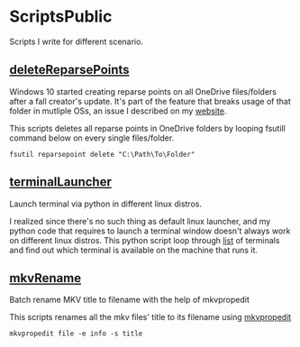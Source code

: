 # ScriptsPublic
Scripts I write for different scenario.

## [deleteReparsePoints](./deleteReparsePoints.py)
Windows 10 started creating reparse points on all OneDrive files/folders after a fall creator's update. It's part of the feature that breaks usage of that folder in mutliple OSs, an issue I described on my [website](http://www.jeangjenq.com/windows-10-delete-reparse-points-in-subdirectories/).

This scripts deletes all reparse points in OneDrive folders by looping fsutill command below on every single files/folder.
```batch
fsutil reparsepoint delete "C:\Path\To\Folder"
```
## [terminalLauncher](./terminalLauncher.py)
Launch terminal via python in different linux distros.

I realized since there's no such thing as default linux launcher, and my python code that requires to launch a terminal window doesn't always work on different linux distros. This python script loop through [list](https://github.com/i3/i3/blob/next/i3-sensible-terminal) of terminals and find out which terminal is available on the machine that runs it.

## [mkvRename](./mkvRename.py)
Batch rename MKV title to filename with the help of mkvpropedit

This scripts renames all the mkv files' title to its filename using [mkvpropedit](https://mkvtoolnix.download/doc/mkvpropedit.html)
```batch
mkvpropedit file -e info -s title
```
